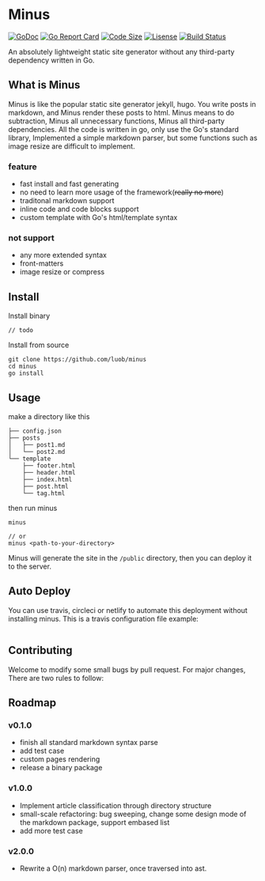 # Minus

[![GoDoc](https://godoc.org/github.com/luob/minus?status.svg)](https://godoc.org/github.com/luob/minus)
[![Go Report Card](https://goreportcard.com/badge/github.com/luob/minus)](https://goreportcard.com/report/github.com/luob/minus)
[![Code Size](https://img.shields.io/github/languages/code-size/luob/minus.svg)]()
[![Lisense](https://img.shields.io/github/license/luob/minus.svg)](LICENSE)
[![Build Status](https://travis-ci.com/luob/minus.svg?branch=master)](https://travis-ci.com/luob/minus)

An absolutely lightweight static site generator without any third-party dependency written in Go.

## What is Minus

Minus is like the popular static site generator jekyll, hugo. You write posts in markdown, and Minus render these posts to html. Minus means to do subtraction, Minus all unnecessary functions, Minus all third-party dependencies. All the code is written in go, only use the Go's standard library, Implemented a simple markdown parser, but some functions such as image resize are difficult to implement.

### feature

- fast install and fast generating
- no need to learn more usage of the framework(~~really no more~~)
- traditonal markdown support
- inline code and code blocks support
- custom template with Go's html/template syntax

### not support

- any more extended syntax
- front-matters
- image resize or compress

## Install


Install binary
```
// todo
```

Install from source

```shell
git clone https://github.com/luob/minus
cd minus
go install
```

## Usage

make a directory like this

```shell
├── config.json
├── posts
│   ├── post1.md
│   └── post2.md
└── template
    ├── footer.html
    ├── header.html
    ├── index.html
    ├── post.html
    └── tag.html
```

then run minus

``` shell
minus

// or
minus <path-to-your-directory>
```

Minus will generate the site in the `/public` directory, then you can deploy it to the server.

## Auto Deploy

You can use travis, circleci or netlify to automate this deployment without installing minus. This is a travis configuration file example:

```yaml

```

## Contributing

Welcome to modify some small bugs by pull request. For major changes,
There are two rules to follow:

## Roadmap

### v0.1.0

- finish all standard markdown syntax parse
- add test case
- custom pages rendering
- release a binary package

### v1.0.0

- Implement article classification through directory structure
- small-scale refactoring: bug sweeping, change some design mode of the markdown package, support embased list
- add more test case

### v2.0.0
- Rewrite a O(n) markdown parser, once traversed into ast.


